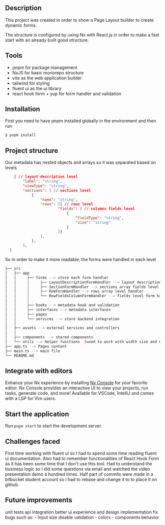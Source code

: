 ## Description
This project was created in order to show a Page Layout builder to create dynamic forms.

The structure is configured by using Nx with React.js in order to make a fast start with an already built good structure.

## Tools
- pnpm for package management
- NxJS for basic monorepo structure
- vite as the web application builder
- tailwind for styling
- fluent ui as the ui library
- react hook form + yup for form handler and validation

## Installation

First you need to have pnpm installed globally in the environment and then run

```bash
$ pnpm install
```


## Project structure

Our metadata has nested objects and arrays so it was separated based on levels

```json
    { // layout description level
        "label": "string", 
        "viewType": "string",
        "sections": [ // sections level
            {
                "name": "string",
                "rows": [{ // rows level
                        "fields": [ // columns fields level
                            {
                                "fieldType": "string",
                                "size": "string"
                            }
                        ]}
                ],
            },
        ],
  }
```

So in order to make it more readable, the forms were handled in each level

```bash
├── src
│   ├── app
│   │     ├── forms --> store each form handler
│   │     │     ├── LayoutDescriptionFormHandler --> layout description level form handler
│   │     │     ├── SectionFormHandler --> sections array fields level handler
│   │     │     ├── RowFormHandler --> rows array level handler
│   │     │     └── RowFieldsColumnFormHandler --> fields level form handler
│   │     │ 
│   │     ├── hooks --> metadata hook and validation
│   │     ├── interfaces --> metadata interfaces
│   │     ├── pages 
│   │     └── services --> store backend integration
│   │     
│   ├── assets --> external services and controllers
│   │     
│   ├── components --> shared components
│   └── utils --> helper functions  (used to work with width size and options)
├── app.ts --> Pages content
├── main.ts --> main file
└── README.md
```
## Integrate with editors

Enhance your Nx experience by installing [Nx Console](https://nx.dev/nx-console) for your favorite editor. Nx Console
provides an interactive UI to view your projects, run tasks, generate code, and more! Available for VSCode, IntelliJ and
comes with a LSP for Vim users.

## Start the application

Run `pnpm start` to start the development server.


## Challenges faced
First time working with fluent ui so I had to spend some time reading fluent ui documentation.
Also had to remember functionalities of React Hook Form as it has been some time that I don't use this tool.
Had to understand the business logic so I did some questions via email and watched the video presentation demo a hundred times.
Half part of commits were made in a bitbucket student account so I had to rebase and change it to to place it on github.

## Future improvements

unit tests
api integration
better ui experience and design implementation
fix bugs such as:
    - input size disable validation
    - colors
    - components behavior
